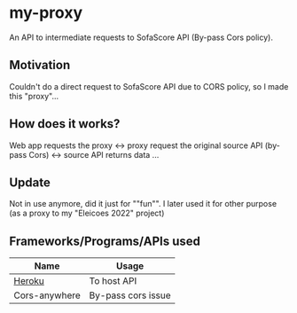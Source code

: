 # my-proxy
An API to intermediate requests to SofaScore API (By-pass Cors policy).

## Motivation
Couldn't do a direct request to SofaScore API due to CORS policy, so I made this "proxy"...

## How does it works?
Web app requests the proxy <-> proxy request the original source API (by-pass Cors) <-> source API returns data ...

## Update
Not in use anymore, did it just for ""fun"".
I later used it for other purpose (as a proxy to my "Eleicoes 2022" project)

## Frameworks/Programs/APIs used
| Name                                             | Usage                                                        |
| ------------------------------------------------ | ------------------------------------------------------------ |
| [Heroku](https://www.heroku.com/) | To host API |
| Cors-anywhere | By-pass cors issue |
